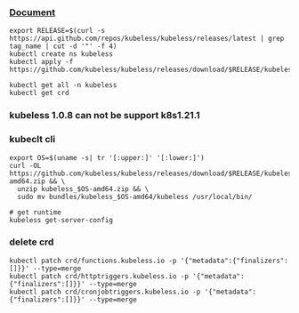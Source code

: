 ### [Document](https://kubeless.io/docs/quick-start/)
```
export RELEASE=$(curl -s https://api.github.com/repos/kubeless/kubeless/releases/latest | grep tag_name | cut -d '"' -f 4)
kubectl create ns kubeless
kubectl apply -f https://github.com/kubeless/kubeless/releases/download/$RELEASE/kubeless-$RELEASE.yaml

kubectl get all -n kubeless
kubectl get crd
```
### kubeless 1.0.8 can not be support k8s1.21.1 
### kubeclt cli
```
export OS=$(uname -s| tr '[:upper:]' '[:lower:]')
curl -OL https://github.com/kubeless/kubeless/releases/download/$RELEASE/kubeless_$OS-amd64.zip && \
  unzip kubeless_$OS-amd64.zip && \
  sudo mv bundles/kubeless_$OS-amd64/kubeless /usr/local/bin/

# get runtime
kubeless get-server-config

```

### delete crd
```
kubectl patch crd/functions.kubeless.io -p '{"metadata":{"finalizers":[]}}' --type=merge
kubectl patch crd/httptriggers.kubeless.io -p '{"metadata":{"finalizers":[]}}' --type=merge
kubectl patch crd/cronjobtriggers.kubeless.io -p '{"metadata":{"finalizers":[]}}' --type=merge
```